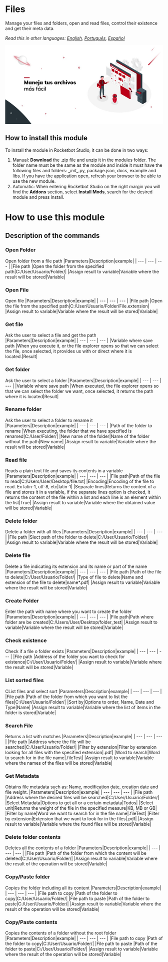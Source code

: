 



# Files
  
Manage your files and folders, open and read files, control their existence and get their meta data.  

*Read this in other languages: [English](Manual_Files.md), [Português](Manual_Files.pr.md), [Español](Manual_Files.es.md)*
  
![banner](imgs/Banner_Files.png)
## How to install this module
  
To install the module in Rocketbot Studio, it can be done in two ways:
1. Manual: __Download__ the .zip file and unzip it in the modules folder. The folder name must be the same as the module and inside it must have the following files and folders: \__init__.py, package.json, docs, example and libs. If you have the application open, refresh your browser to be able to use the new module.
2. Automatic: When entering Rocketbot Studio on the right margin you will find the **Addons** section, select **Install Mods**, search for the desired module and press install.  

# How to use this module




## Description of the commands

### Open Folder
  
Open folder from a file path
|Parameters|Description|example|
| --- | --- | --- |
|File path  |Open the folder from the specified path|C:/User/Usuario/Folder/|
|Assign result to variable|Variable where the result will be stored|Variable|

### Open File
  
Open file
|Parameters|Description|example|
| --- | --- | --- |
|File path  |Open the file from the specified path|C:/User/Usuario/Folder/File.extension|
|Assign result to variable|Variable where the result will be stored|Variable|

### Get file
  
Ask the user to select a file and get the path
|Parameters|Description|example|
| --- | --- | --- |
|Variable where save path  |When you execute it, or the file explorer opens so that we can select the file, once selected, it provides us with or direct where it is located.|Result|

### Get folder
  
Ask the user to select a folder
|Parameters|Description|example|
| --- | --- | --- |
|Variable where save path  |When executed, the file explorer opens so that we can select the folder we want, once selected, it returns the path where it is located|Result|

### Rename folder
  
Ask the user to select a folder to rename it
|Parameters|Description|example|
| --- | --- | --- |
|Path of the folder to rename |When executing, the folder that we have specified is renamed|C:/User/Folder/|
|New name of the folder|Name of the folder without the path|New name|
|Assign result to variable|Variable where the result will be stored|Variable|

### Read file
  
Reads a plain text file and saves its contents in a variable
|Parameters|Description|example|
| --- | --- | --- |
|File path|Path of the file to read|C:/Users/User/Desktop/file.txt|
|Encoding|Encoding of the file to read. Ex latin-1, utf-8, etc|latin-1|
|Separate lines|Returns the content of a file and stores it in a variable, if the separate lines option is checked, it returns the content of the file within a list and each line is an element within the list|True|
|Assign result to variable|Variable where the obtained value will be stored|Variable|

### Delete folder
  
Delete a folder with all files
|Parameters|Description|example|
| --- | --- | --- |
|File path  |Slect path of the folder to delete|C:/User/Usuario/Folder/|
|Assign result to variable|Variable where the result will be stored|Variable|

### Delete file
  
Delete a file indicating its extension and its name or part of the name
|Parameters|Description|example|
| --- | --- | --- |
|File path  |Path of the file to delete|C:/User/Usuario/Folder/|
|Type of file to delete|Name and extension of the file to delete|name*.pdf|
|Assign result to variable|Variable where the result will be stored|Variable|

### Create Folder
  
Enter the path with name where you want to create the folder
|Parameters|Description|example|
| --- | --- | --- |
|File path|Path where folder are be created|C:/Users/User/Desktop/folder_test|
|Assign result to variable|Variable where the result will be stored|Variable|

### Check existence
  
Check if a file o folder exists
|Parameters|Description|example|
| --- | --- | --- |
|File path  |Address of the folder you want to check for existence|C:/User/Usuario/Folder/|
|Assign result to variable|Variable where the result will be stored|Variable|

### List sorted files
  
CList files and select sort
|Parameters|Description|example|
| --- | --- | --- |
|File path  |Path of the folder from which you want to list the files|C:/User/Usuario/Folder/|
|Sort by|Options to order, Name, Date and Type|Name|
|Assign result to variable|Variable where the list of items in the folder is stored|Variable|

### Search File
  
Returns a list with matches
|Parameters|Description|example|
| --- | --- | --- |
|File path  |Address where the file will be searched|C:/User/Usuario/Folder/|
|Filter by extension|Filter by extension looking for all files with the specified extension|.pdf|
|Word to search|Word to search for in the file name|.fileTest|
|Assign result to variable|Variable where the names of the files will be stored|Variable|

### Get Metadata
  
Obtains file metadata such as: Name, modification date, creation date and file weight.
|Parameters|Description|example|
| --- | --- | --- |
|File path  |Address where the desired files will be searched|C:/User/Usuario/Folder/|
|Select Metadata|Options to get all or a certain metadata|Todos|
|Select unit|Returns the weight of the file in the specified measure|KB, MB or GB|
|Filter by name|Word we want to search for in the file name|.fileTest|
|Filter by extension|Extension that we want to look for in the files|.pdf|
|Assign result to variable|Variable where the found files will be stored|Variable|

### Delete folder contents
  
Deletes all the contents of a folder
|Parameters|Description|example|
| --- | --- | --- |
|File path |Path of the folder from which the content will be deleted|C:/User/Usuario/Folder/|
|Assign result to variable|Variable where the result of the operation will be stored|Variable|

### Copy/Paste folder
  
Copies the folder including all its content
|Parameters|Description|example|
| --- | --- | --- |
|File path to copy |Path of the folder to copy|C:/User/Usuario/Folder/|
|File path to paste |Path of the folder to paste|C:/User/Usuario/Folder/|
|Assign result to variable|Variable where the result of the operation will be stored|Variable|

### Copy/Paste contents
  
Copies the contents of a folder without the root folder
|Parameters|Description|example|
| --- | --- | --- |
|File path to copy |Path of the folder to copy|C:/User/Usuario/Folder/|
|File path to paste |Path of the folder to paste|C:/User/Usuario/Folder/|
|Assign result to variable|Variable where the result of the operation will be stored|Variable|
